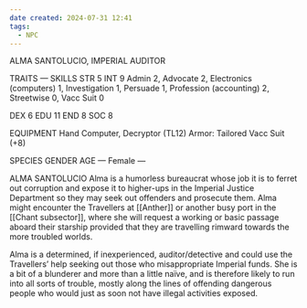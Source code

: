 ```yaml
---
date created: 2024-07-31 12:41
tags:
  - NPC
---
```


ALMA SANTOLUCIO, IMPERIAL AUDITOR

TRAITS — SKILLS
STR 5 INT 9 Admin 2, Advocate 2,
Electronics (computers) 1,
Investigation 1, Persuade 1,
Profession (accounting) 2,
Streetwise 0, Vacc Suit 0

DEX 6 EDU 11
END 8 SOC 8

EQUIPMENT Hand Computer, Decryptor (TL12)
Armor: Tailored Vacc Suit (+8)

SPECIES GENDER AGE
— Female —

ALMA SANTOLUCIO
Alma is a humorless bureaucrat whose job it is to ferret out corruption and expose it to higher-ups in the Imperial Justice Department so they may seek out offenders and prosecute them. Alma might encounter the Travellers at [[Anther]] or another busy port in the [[Chant subsector]], where she will request a working or basic passage aboard their starship provided that they are travelling rimward towards the more troubled worlds.

Alma is a determined, if inexperienced, auditor/detective and could use the Travellers’ help seeking out those who misappropriate Imperial funds. She is a bit of a blunderer and more than a little naïve, and is therefore likely to run into all sorts of trouble, mostly along the lines of offending dangerous people who would just as soon not have illegal activities exposed.
